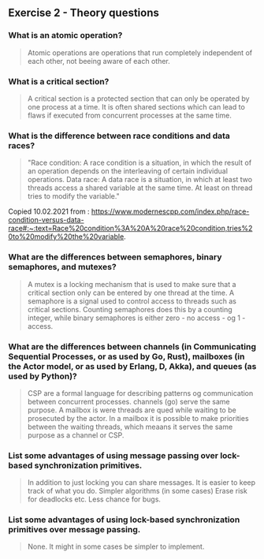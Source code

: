 Exercise 2 - Theory questions
-----------------------------

### What is an atomic operation?
> Atomic operations are operations that run completely independent of each other, not beeing aware of each other.

### What is a critical section?
> A critical section is a protected section that can only be operated by one process at a time. It is often shared sections which can lead to flaws if 
executed from concurrent processes at the same time. 


### What is the difference between race conditions and data races?
> "Race condition: A race condition is a situation, in which the result of an operation depends on the interleaving of certain individual operations.
Data race: A data race is a situation, in which at least two threads access a shared variable at the same time. At least on thread tries to modify the variable."

Copied 10.02.2021 from : https://www.modernescpp.com/index.php/race-condition-versus-data-race#:~:text=Race%20condition%3A%20A%20race%20condition,tries%20to%20modify%20the%20variable.


### What are the differences between semaphores, binary semaphores, and mutexes?
> A mutex is a locking mechanism that is used to make sure that a critical section only can be entered by one thread at the time.
A semaphore is a signal used to control access to threads such as critical sections. Counting semaphores does this by a counting integer, while binary semaphores is either zero - no access - og 1 - access.


### What are the differences between channels (in Communicating Sequential Processes, or as used by Go, Rust), mailboxes (in the Actor model, or as used by Erlang, D, Akka), and queues (as used by Python)? 
> CSP are a formal language for describing patterns og communication between concurrent processes. channels (go) serve the same purpose. A mailbox is were threads are qued while waiting to be prosecuted by the actor. In a mailbox it is possible to make priorities between the waiting threads, which meaans it serves the same purpose as a channel  or CSP.


### List some advantages of using message passing over lock-based synchronization primitives.
> In addition to just locking you can share messages.
It is easier to keep track of what you do.
Simpler algorithms (in some cases)
Erase risk for deadlocks etc.
Less chance for bugs.


### List some advantages of using lock-based synchronization primitives over message passing.
> None. It might in some cases be simpler to implement.
